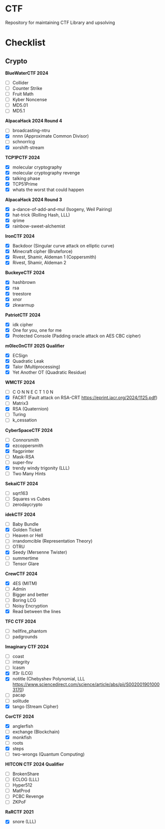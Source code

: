 # CTF

Repository for maintaining CTF Library and upsolving



# Checklist

## Crypto

**BlueWaterCTF 2024**

- [ ] Collider
- [ ] Counter Strike
- [ ] Fruit Math
- [ ] Kyber Noncense
- [ ] MD5.01
- [ ] MD5.1

**AlpacaHack 2024 Round 4**

- [ ] broadcasting-ntru
- [x] nnnn (Approximate Common Divisor)
- [ ] schnorrlcg
- [x] xorshift-stream

**TCP1PCTF 2024**

- [x] molecular cryptography
- [x] molecular cryptography revenge
- [x] talking phase
- [x] TCP51Prime
- [x] whats the worst that could happen

**AlpacaHack 2024 Round 3**

- [x] a-dance-of-add-and-mul (Isogeny, Weil Pairing)
- [x] hat-trick (Rolling Hash, LLL)
- [x] qrime
- [x] rainbow-sweet-alchemist

**IronCTF 2024**

- [x] Backdoor (Singular curve attack on elliptic curve)
- [x] Minecraft cipher (Bruteforce)
- [x] Rivest, Shamir, Aldeman 1 (Coppersmith)
- [x] Rivest, Shamir, Aldeman 2

**BuckeyeCTF 2024**

- [x] hashbrown
- [x] rsa
- [x] treestore
- [x] xnor
- [x] zkwarmup

**PatriotCTF 2024**

- [x] idk cipher
- [x] One for you, one for me
- [x] Protected Console (Padding oracle attack on AES CBC cipher)

**m0lec0nCTF 2025 Qualifier**

- [x] ECSign
- [x] Quadratic Leak
- [x] Talor (Multiprocessing)
- [x] Yet Another OT (Quadratic Residue)

**WMCTF 2024**

- [ ] C O N N E C T 1 0 N
- [x] FACRT (Fault attack on RSA-CRT https://eprint.iacr.org/2024/1125.pdf)
- [ ] Matrix3
- [x] RSA (Quaternion)
- [ ] Turing
- [ ] k_cessation

**CyberSpaceCTF 2024**

- [ ] Connorsmith
- [x] ezcoppersmith
- [x] flagprinter
- [ ] Mask-RSA
- [ ] super-fnv
- [x] trendy windy trigonity (LLL)
- [ ] Two Many Hints

**SekaiCTF 2024**

- [ ] sqrt163
- [ ] Squares vs Cubes
- [ ] zerodaycrypto

**idekCTF 2024**

- [ ] Baby Bundle
- [x] Golden Ticket
- [ ] Heaven or Hell
- [ ] irrandomcible (Representation Theory)
- [ ] OTRU
- [x] Seedy (Mersenne Twister)
- [ ] summertime
- [ ] Tensor Glare

**CrewCTF 2024**    

- [x] 4ES (MITM)
- [ ] Admin
- [ ] Bigger and better
- [ ] Boring LCG
- [ ] Noisy Encryption
- [x] Read between the lines

 **TFC CTF 2024** 

- [ ] hellfire_phantom
- [ ] padgrounds

**Imaginary CTF 2024**

- [ ] coast
- [ ] integrity
- [ ] lcasm
- [x] lf3r (LCG)
- [x] notitle (Chebyshev Polynomial, LLL https://www.sciencedirect.com/science/article/abs/pii/S0020019010003170)
- [ ] pacap
- [ ] solitude
- [x] tango (Stream Cipher)

**CorCTF 2024**

- [x] anglerfish
- [ ] exchange (Blockchain)
- [x] monkfish
- [ ] roots
- [x] steps
- [ ] two-wrongs (Quantum Computing)

**HITCON CTF 2024 Qualifier**

- [ ] BrokenShare
- [ ] ECLOG (LLL)
- [ ] Hyper512
- [ ] MatProd
- [ ] PCBC Revenge
- [ ] ZKPoF

**RaRCTF 2021**

- [x] snore (LLL)